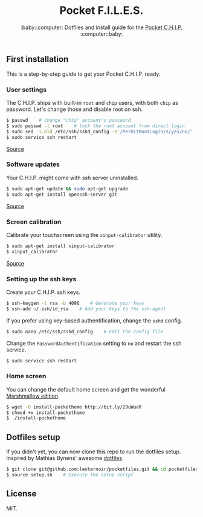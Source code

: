 <h1 align="center">Pocket F.I.L.E.S.</h1>
<div align="center">
:baby::computer: Dotfiles and install guide for the <a href="https://getchip.com/pages/pocketchip">Pocket C.H.I.P.</a> :computer::baby:
</div>

<br/>

## First installation

This is a step-by-step guide to get your Pocket C.H.I.P. ready.

### User settings

The C.H.I.P. ships with built-in `root` and `chip` users, with both `chip` as password. Let's change those and disable root on ssh.

```sh
$ passwd    # change "chip" account's password
$ sudo passwd -l root    # lock the root account from direct login
$ sudo sed -i.old /etc/ssh/sshd_config -e'/PermitRootLogin/s/yes/no/'    # configure sshd to not allow root
$ sudo service ssh restart
```

[Source](http://www.chip-community.org/index.php/Care_and_Feeding)

### Software updates

Your C.H.I.P. might come with ssh server uninstalled.

```sh
$ sudo apt-get update && sudo apt-get upgrade
$ sudo apt-get install openssh-server git
```

[Source](https://bbs.nextthing.co/t/ssh-to-pocket-chip/4694/16)

### Screen calibration

Calibrate your touchscreen using the `xinput-calibrator` utility.

```sh
$ sudo apt-get install xinput-calibrator
$ xinput_calibrator
```

[Source](http://www.chip-community.org/index.php/Calibrate_Touchscreen)

### Setting up the ssh keys

Create your C.H.I.P. ssh keys.

```sh
$ ssh-keygen -t rsa -b 4096    # Generate your keys
$ ssh-add ~/.ssh/id_rsa    # Add your keys to the ssh-agent
```

If you prefer using key-based authentification, change the `sshd` config.

```sh
$ sudo nano /etc/ssh/sshd_config    # Edit the config file
```

Change the `PasswordAuthentification` setting to `no` and restart the ssh service.

```sh
$ sudo service ssh restart
```

### Home screen

You can change the default home screen and get the wonderful [Marshmallow edition](https://bbs.nextthing.co/t/pocket-home-marshmallow-edition/6579/1)

```sh
$ wget -O install-pockethome http://bit.ly/29uWueR
$ chmod +x install-pockethome
$ ./install-pockethome
```

## Dotfiles setup

If you didn't yet, you can now clone this repo to run the dotfiles setup. Inspired by Mathias Bynens' awesome [dotfiles](https://github.com/mathiasbynens/dotfiles).

```sh
$ git clone git@github.com:leoternoir/pocketfiles.git && cd pocketfiles    # Clone this repo
$ source setup.sh    # Execute the setup script
```

## License

MIT.


